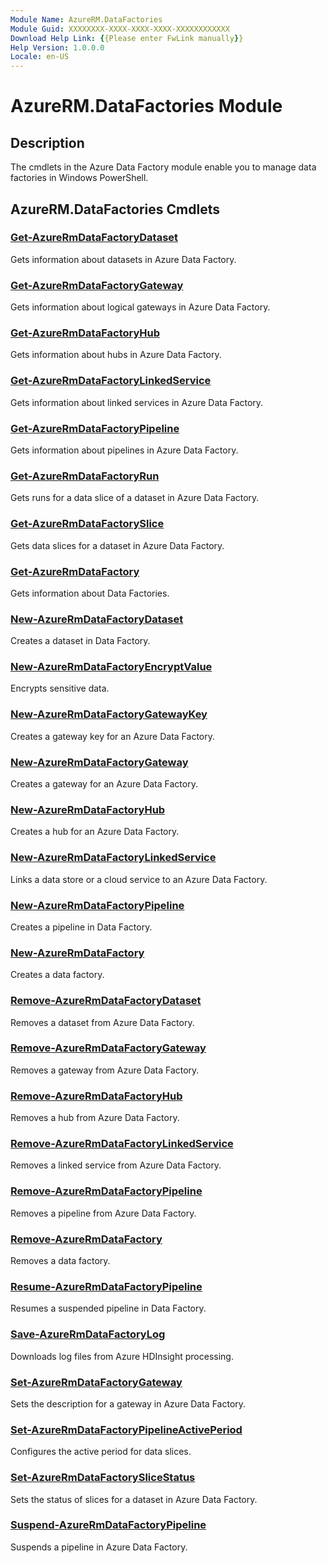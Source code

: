 ```yaml
---
Module Name: AzureRM.DataFactories
Module Guid: XXXXXXXX-XXXX-XXXX-XXXX-XXXXXXXXXXXX
Download Help Link: {{Please enter FwLink manually}}
Help Version: 1.0.0.0
Locale: en-US
---
```


# AzureRM.DataFactories Module
## Description
The cmdlets in the Azure Data Factory module enable you to manage data factories in Windows PowerShell.

## AzureRM.DataFactories Cmdlets
### [Get-AzureRmDataFactoryDataset](.\Get-AzureRmDataFactoryDataset.md)
Gets information about datasets in Azure Data Factory.


### [Get-AzureRmDataFactoryGateway](.\Get-AzureRmDataFactoryGateway.md)
Gets information about logical gateways in Azure Data Factory.


### [Get-AzureRmDataFactoryHub](.\Get-AzureRmDataFactoryHub.md)
Gets information about hubs in Azure Data Factory.


### [Get-AzureRmDataFactoryLinkedService](.\Get-AzureRmDataFactoryLinkedService.md)
Gets information about linked services in Azure Data Factory.


### [Get-AzureRmDataFactoryPipeline](.\Get-AzureRmDataFactoryPipeline.md)
Gets information about pipelines in Azure Data Factory.


### [Get-AzureRmDataFactoryRun](.\Get-AzureRmDataFactoryRun.md)
Gets runs for a data slice of a dataset in Azure Data Factory.


### [Get-AzureRmDataFactorySlice](.\Get-AzureRmDataFactorySlice.md)
Gets data slices for a dataset in Azure Data Factory.


### [Get-AzureRmDataFactory](.\Get-AzureRmDataFactory.md)
Gets information about Data Factories.


### [New-AzureRmDataFactoryDataset](.\New-AzureRmDataFactoryDataset.md)
Creates a dataset in Data Factory.


### [New-AzureRmDataFactoryEncryptValue](.\New-AzureRmDataFactoryEncryptValue.md)
Encrypts sensitive data.


### [New-AzureRmDataFactoryGatewayKey](.\New-AzureRmDataFactoryGatewayKey.md)
Creates a gateway key for an Azure Data Factory.


### [New-AzureRmDataFactoryGateway](.\New-AzureRmDataFactoryGateway.md)
Creates a gateway for an Azure Data Factory.


### [New-AzureRmDataFactoryHub](.\New-AzureRmDataFactoryHub.md)
Creates a hub for an Azure Data Factory.


### [New-AzureRmDataFactoryLinkedService](.\New-AzureRmDataFactoryLinkedService.md)
Links a data store or a cloud service to an Azure Data Factory.


### [New-AzureRmDataFactoryPipeline](.\New-AzureRmDataFactoryPipeline.md)
Creates a pipeline in Data Factory.


### [New-AzureRmDataFactory](.\New-AzureRmDataFactory.md)
Creates a data factory.


### [Remove-AzureRmDataFactoryDataset](.\Remove-AzureRmDataFactoryDataset.md)
Removes a dataset from Azure Data Factory.


### [Remove-AzureRmDataFactoryGateway](.\Remove-AzureRmDataFactoryGateway.md)
Removes a gateway from Azure Data Factory.


### [Remove-AzureRmDataFactoryHub](.\Remove-AzureRmDataFactoryHub.md)
Removes a hub from Azure Data Factory.


### [Remove-AzureRmDataFactoryLinkedService](.\Remove-AzureRmDataFactoryLinkedService.md)
Removes a linked service from Azure Data Factory.


### [Remove-AzureRmDataFactoryPipeline](.\Remove-AzureRmDataFactoryPipeline.md)
Removes a pipeline from Azure Data Factory.


### [Remove-AzureRmDataFactory](.\Remove-AzureRmDataFactory.md)
Removes a data factory.


### [Resume-AzureRmDataFactoryPipeline](.\Resume-AzureRmDataFactoryPipeline.md)
Resumes a suspended pipeline in Data Factory.


### [Save-AzureRmDataFactoryLog](.\Save-AzureRmDataFactoryLog.md)
Downloads log files from Azure HDInsight processing.


### [Set-AzureRmDataFactoryGateway](.\Set-AzureRmDataFactoryGateway.md)
Sets the description for a gateway in Azure Data Factory.


### [Set-AzureRmDataFactoryPipelineActivePeriod](.\Set-AzureRmDataFactoryPipelineActivePeriod.md)
Configures the active period for data slices.


### [Set-AzureRmDataFactorySliceStatus](.\Set-AzureRmDataFactorySliceStatus.md)
Sets the status of slices for a dataset in Azure Data Factory.


### [Suspend-AzureRmDataFactoryPipeline](.\Suspend-AzureRmDataFactoryPipeline.md)
Suspends a pipeline in Azure Data Factory.




